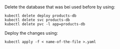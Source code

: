 Delete the database that was bei used before by using:

```
kubectl delete deploy products-db
kubectl delete svc products-db
kubectl delete pvc -l app=products-db
```
Deploy the changes using:
```
kubectl apply -f < name-of-the-file >.yaml
```

